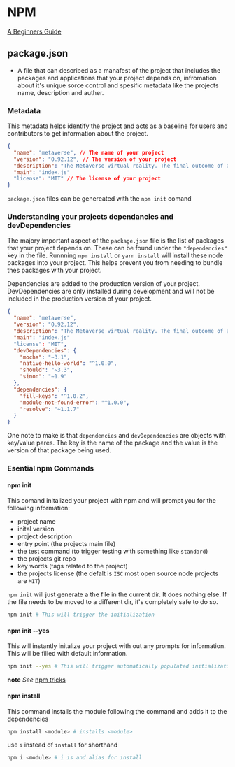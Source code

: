 # NPM
[A Beginners Guide](https://nodesource.com/blog/an-absolute-beginners-guide-to-using-npm/)


## package.json
- A file that can described as a manafest of the project that includes the packages and applications that your project depends on, infromation about it's unique sorce control and spesific metadata like the projects name, description and auther.

### Metadata
This metadata helps identify the project and acts as a baseline for users and contributors to get information about the project.

```json
{
  "name": "metaverse", // The name of your project
  "version": "0.92.12", // The version of your project
  "description": "The Metaverse virtual reality. The final outcome of all virtual worlds, augmented reality, and the Internet.", // The description of your project
  "main": "index.js"
  "license": "MIT" // The license of your project
}
```
`package.json` files can be genereated with the `npm init` comand

### Understanding your projects dependancies and devDependencies
The majory important aspect of the `package.json` file is the list of packages that your project depends on. These can be found under the `"dependencies"` key in the file. Runnning `npm install` or `yarn install` will install these node packages into your project. This helps prevent you from needing to bundle thes packages with your project.

Dependencies are added to the production version of your project. DevDependencies are only installed during development and will not be included in the production version of your project. 
```json
{
  "name": "metaverse",
  "version": "0.92.12",
  "description": "The Metaverse virtual reality. The final outcome of all virtual worlds, augmented reality, and the Internet.",
  "main": "index.js"
  "license": "MIT",
  "devDependencies": {
    "mocha": "~3.1",
    "native-hello-world": "^1.0.0",
    "should": "~3.3",
    "sinon": "~1.9"
  },
  "dependencies": {
    "fill-keys": "^1.0.2",
    "module-not-found-error": "^1.0.0",
    "resolve": "~1.1.7"
  }
}
```
One note to make is that `dependencies` and `devDependencies` are objects with key/value pares. The key is the name of the package and the value is the version of that package being used. 

### Esential npm Commands

#### npm init
This comand initalized your project with npm and will prompt you for the following information:
- project name
- inital version
- project description
- entry point (the projects main file)
- the test command (to trigger testing with something like `standard`)
- the projects git repo
- key words (tags related to the project)
- the projects license (the defalt is `ISC` most open source node projects are `MIT`)

`npm init` will just generate a the file in the current dir. It does nothing else. If the file needs to be moved to a different dir, it's completely safe to do so. 
```bash
npm init # This will trigger the initialization
```

#### npm init --yes
This will instantly initalize your project with out any prompts for information. This will be filled with default information.

```bash
npm init --yes # This will trigger automatically populated initialization.
```

**note** *See* [npm tricks](https://nodesource.com/blog/eleven-npm-tricks-that-will-knock-your-wombat-socks-off)

#### npm install <modual>
This command installs the module following the command and adds it to the dependencies

```bash
npm install <module> # installs <module>
```
use `i` instead of `install` for shorthand
```bash
npm i <module> # i is and alias for install
```